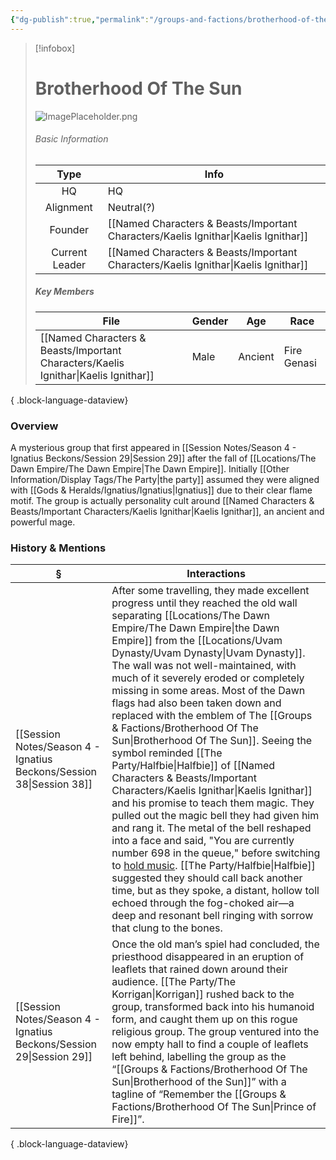 ```yaml
---
{"dg-publish":true,"permalink":"/groups-and-factions/brotherhood-of-the-sun/","updated":"2025-07-05T18:32:55.599+01:00"}
---
```


> [!infobox]
> 
>  # Brotherhood Of The Sun
> ![ImagePlaceholder.png](/img/user/Admin/Attachments/ImagePlaceholder.png)
> ###### Basic Information
> 
>  Type | Info |
> :----: | --- |
>  HQ | HQ |
>  Alignment | Neutral(?) |
>  Founder | [[Named Characters & Beasts/Important Characters/Kaelis Ignithar\|Kaelis Ignithar]] |
>  Current Leader | [[Named Characters & Beasts/Important Characters/Kaelis Ignithar\|Kaelis Ignithar]] |
>  ##### Key Members
>   | File                                                                                   | Gender | Age     | Race        |
> | -------------------------------------------------------------------------------------- | ------ | ------- | ----------- |
> | [[Named Characters & Beasts/Important Characters/Kaelis Ignithar\|Kaelis Ignithar]] | Male   | Ancient | Fire Genasi |
> 
{ .block-language-dataview}
### Overview
A mysterious group that first appeared in [[Session Notes/Season 4 - Ignatius Beckons/Session 29\|Session 29]] after the fall of [[Locations/The Dawn Empire/The Dawn Empire\|The Dawn Empire]]. Initially [[Other Information/Display Tags/The Party\|the party]] assumed they were aligned with [[Gods & Heralds/Ignatius/Ignatius\|Ignatius]] due to their clear flame motif. The group is actually personality cult around [[Named Characters & Beasts/Important Characters/Kaelis Ignithar\|Kaelis Ignithar]], an ancient and powerful mage. 

### History & Mentions
| §                                                                       | Interactions                                                                                                                                                                                                                                                                                                                                                                                                                                                                                                                                                                                                                                                                                                                                                                                                                                                                                                                                                      |
| ----------------------------------------------------------------------- | ----------------------------------------------------------------------------------------------------------------------------------------------------------------------------------------------------------------------------------------------------------------------------------------------------------------------------------------------------------------------------------------------------------------------------------------------------------------------------------------------------------------------------------------------------------------------------------------------------------------------------------------------------------------------------------------------------------------------------------------------------------------------------------------------------------------------------------------------------------------------------------------------------------------------------------------------------------------- |
| [[Session Notes/Season 4 - Ignatius Beckons/Session 38\|Session 38]] | After some travelling, they made excellent progress until they reached the old wall separating [[Locations/The Dawn Empire/The Dawn Empire\|the Dawn Empire]] from the [[Locations/Uvam Dynasty/Uvam Dynasty\|Uvam Dynasty]]. The wall was not well-maintained, with much of it severely eroded or completely missing in some areas. Most of the Dawn flags had also been taken down and replaced with the emblem of The [[Groups & Factions/Brotherhood Of The Sun\|Brotherhood Of The Sun]]. Seeing the symbol reminded [[The Party/Halfbie\|Halfbie]] of [[Named Characters & Beasts/Important Characters/Kaelis Ignithar\|Kaelis Ignithar]] and his promise to teach them magic. They pulled out the magic bell they had given him and rang it. The metal of the bell reshaped into a face and said, "You are currently number 698 in the queue," before switching to [hold music](https://open.spotify.com/track/35oiHtaPcjzqwx2gu9dx6a?si=0bb51f545de94ab3). [[The Party/Halfbie\|Halfbie]] suggested they should call back another time, but as they spoke, a distant, hollow toll echoed through the fog-choked air—a deep and resonant bell ringing with sorrow that clung to the bones. |
| [[Session Notes/Season 4 - Ignatius Beckons/Session 29\|Session 29]] | Once the old man’s spiel had concluded, the priesthood disappeared in an eruption of leaflets that rained down around their audience. [[The Party/The Korrigan\|Korrigan]] rushed back to the group, transformed back into his humanoid form, and caught them up on this rogue religious group. The group ventured into the now empty hall to find a couple of leaflets left behind, labelling the group as the “[[Groups & Factions/Brotherhood Of The Sun\|Brotherhood of the Sun]]” with a tagline of “Remember the [[Groups & Factions/Brotherhood Of The Sun\|Prince of Fire]]”.                                                                                                                                                                                                                                                                                                                                                                                                                                                   |

{ .block-language-dataview}


